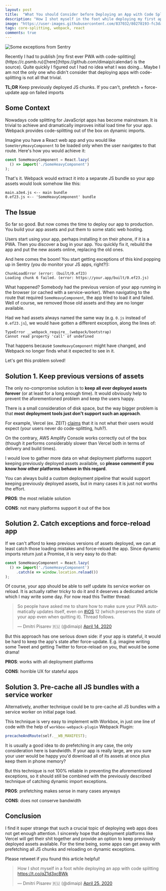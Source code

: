 ```yaml
---
layout: post
title:  "What You should Consider before Deploying an App with Code Splitting"
description: "How I shot myself in the foot while deploying my first app with code splitting"
image: "https://user-images.githubusercontent.com/837032/80278193-fc3da380-86fc-11ea-810c-c7c7b92aa0f3.png"
tags: core-splitting, webpack, react
comments: true
---
```


![Some exceptions from Sentry](https://user-images.githubusercontent.com/837032/80278193-fc3da380-86fc-11ea-810c-c7c7b92aa0f3.png)

<p class="LeadParagraph" markdown="1">
Recently I had to publish [my first ever PWA with code-splitting](https://c.psmb.ru)([here](https://github.com/dimaip/calendar) is the source). Quite quickly I figured out I had no idea what I was doing... Maybe I am not the only one who didn't consider that deploying apps with code-splitting is not all that trivial.
</p>

**TL;DR**
Keep previously deployed JS chunks. If you can't, prefetch + force-update app on failed imports

## Some Context

Nowadays code splitting for JavaScript apps has become mainstream. It is trivial to achieve and dramatically improves initial load time for your app. Webpack provides code-splitting out of the box on dynamic imports.

Imagine you have a React web app and you would like `SomeVeryHeavyComponent` to be loaded only when the user navigates to that route. Here's how you would achieve it:

```js
const SomeHeavyComponent = React.lazy(
  () => import('./SomeHeavyComponent')
);
```

That's it. Webpack would extract it into a separate JS bundle so your app assets would look somehow like this:

```
main.a3e4.js <-- main bundle
0.ef23.js <-- 'SomeHeavyComponent' bundle
```

## The Issue

So far so good. But now comes the time to deploy our app to production. You build your app assets and put them to some static web hosting.

Users start using your app, perhaps installing it on their phone, if it is a PWA.
Then you discover a bug in your app. You quickly fix it, rebuild the app and put the new assets online, replacing the old ones.

And here comes the boom! You start getting exceptions of this kind popping up in Sentry (you do monitor your JS apps, right?!):

```
ChunkLoadError (error: (built/0.ef23)
Loading chunk 6 failed. (error: https://your.app/built/0.ef23.js)
```

What happened? Somebody had the previous version of your app running in the browser (or cached with a service-worker). When navigating to the route that required `SomeHeavyComponent`, the app tried to load it and failed. Well of course, we removed those old assets and they are no longer available.

Had we had assets always named the same way (e.g. `0.js` instead of `0.ef23.js`), we would have gotten a different exception, along the lines of:

```
TypeError __webpack_require__(webpack/bootstrap)
Cannot read property 'call' of undefined
```

That happens because `SomeHeavyComponent` might have changed, and Webpack no longer finds what it expected to see in it.

Let's get this problem solved!

## Solution 1. Keep previous versions of assets

The only no-compromise solution is to **keep all ever deployed assets forever** (or at least for a long enough time). It would obviously help to prevent the aforementioned problem and keep the users happy.

There is a small consideration of disk space, but the way bigger problem is that **most deployment tools just don't support such an approach**.

For example, Vercel (ex. ZEIT) [claims](https://github.com/zeit/now/discussions/4140) that it is not what their users would expect (your users never do code-splitting, huh?).

On the contrary, AWS Amplify Console works correctly out of the box (though it performs considerably slower than Vercel both in terms of delivery and build times).

I would love to gather more data on what deployment platforms support keeping previously deployed assets available, so **please comment if you know how other platforms behave in this regard**.

You can always build a custom deployment pipeline that would support keeping previously deployed assets, but in many cases it is just not worths the effort.

**PROS**: the most reliable solution

**CONS**: not many platforms support it out of the box

## Solution 2. Catch exceptions and force-reload app

If we can't afford to keep previous versions of assets deployed, we can at least catch those loading mistakes and force-reload the app. Since dynamic imports return just a Promise, it is very easy to do that:

```js
const SomeHeavyComponent = React.lazy(
  () => import('./SomeHeavyComponent')
     .catch(e => window.location.reload())
);
```

Of course, your app should be able to self update its service worker on reload. It is actually rather tricky to do it and it deserves a dedicated article which I may write some day. For now read this Twitter thread: 

<blockquote class="twitter-tweet" data-lang="en" data-dnt="true"><p lang="en" dir="ltr">So people have asked me to share how to make sure your PWA automatically updates itself, even on <a href="https://twitter.com/hashtag/iOS?src=hash&amp;ref_src=twsrc%5Etfw">#iOS</a> 12 (which preserves the state of your app even when quitting it). Thread follows.</p>&mdash; Dmitri Pisarev 🇷🇺 (@dimaip) <a href="https://twitter.com/dimaip/status/1250009587866009601?ref_src=twsrc%5Etfw">April 14, 2020</a></blockquote> <script async src="https://platform.twitter.com/widgets.js" charset="utf-8"></script>

But this approach has one serious down side: if your app is stateful, it would be hard to keep the app's state after force-update. E.g. imagine writing some Tweet and getting Twitter to force-reload on you, that would be some drama!

**PROS**: works with all deployment platforms

**CONS**: horrible UX for stateful apps
 
## Solution 3. Pre-cache all JS bundles with a service worker

Alternatively, another technique could be to pre-cache all JS bundles with a service worker on initial page load.

This technique is very easy to implement with Workbox, in just one line of code with the help of `workbox-webpack-plugin` Webpack Plugin:

```js
precacheAndRoute(self.__WB_MANIFEST);
```

It is usually a good idea to do prefetching in any case, the only consideration here is bandwidth. If your app is really large, are you sure your user would be happy you'd download all of its assets at once plus keep them in phone memory?

But this technique is not 100% reliable in preventing the aforementioned exceptions, so it should still be combined with the previously described technique of catching dynamic import exceptions.

**PROS**: prefetching makes sense in many cases anyways

**CONS**: does not conserve bandwidth

## Conclusion

I find it super strange that such a crucial topic of deploying web apps does not get enough attention. I sincerely hope that deployment platforms like Vercel will get their shit together and provide an option to keep previously deployed assets available. For the time being, some apps can get away with prefetching all JS chunks and reloading on dynamic exceptions.

Please retweet if you found this article helpful!

<blockquote class="twitter-tweet" data-theme="dark"><p lang="en" dir="ltr">How I shot myself in a foot while deploying an app with code splitting <a href="https://t.co/qZ1d3xcBWk">https://t.co/qZ1d3xcBWk</a></p>&mdash; Dmitri Pisarev 🇷🇺 (@dimaip) <a href="https://twitter.com/dimaip/status/1254013100380106755?ref_src=twsrc%5Etfw">April 25, 2020</a></blockquote> <script async src="https://platform.twitter.com/widgets.js" charset="utf-8"></script>
